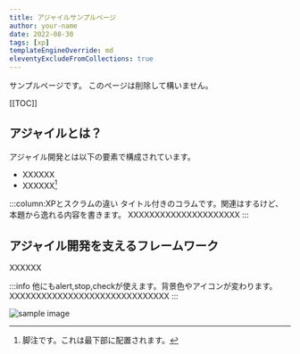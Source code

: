 ```yaml
---
title: アジャイルサンプルページ
author: your-name
date: 2022-08-30
tags: [xp]
templateEngineOverride: md
eleventyExcludeFromCollections: true
---
```


サンプルページです。
このページは削除して構いません。

[[TOC]]

## アジャイルとは？

アジャイル開発とは以下の要素で構成されています。

- XXXXXX
- XXXXXX[^1]

[^1]: 脚注です。これは最下部に配置されます。

:::column:XPとスクラムの違い
タイトル付きのコラムです。関連はするけど、本題から逸れる内容を書きます。
XXXXXXXXXXXXXXXXXXXXX
:::

## アジャイル開発を支えるフレームワーク

XXXXXX

:::info
他にもalert,stop,checkが使えます。背景色やアイコンが変わります。
XXXXXXXXXXXXXXXXXXXXXXXXXXXXXX
:::

![sample image](https://i.gyazo.com/4f592b211ebaa05eb5b8283dcbd3589f.png)
